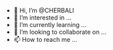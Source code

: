 - 👋 Hi, I’m @CHERBALI
- 👀 I’m interested in ...
- 🌱 I’m currently learning ...
- 💞️ I’m looking to collaborate on ...
- 📫 How to reach me ...

<!---
CHERBALI/CHERBALI is a ✨ special ✨ repository because its `README.md` (this file) appears on your GitHub profile.
You can click the Preview link to take a look at your changes.
  
